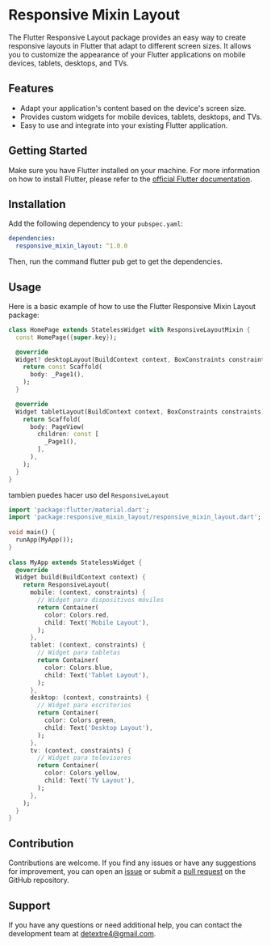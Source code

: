 # Responsive Mixin Layout

The Flutter Responsive Layout package provides an easy way to create responsive layouts in Flutter that adapt to different screen sizes. It allows you to customize the appearance of your Flutter applications on mobile devices, tablets, desktops, and TVs. 
 
## Features

- Adapt your application's content based on the device's screen size. 
- Provides custom widgets for mobile devices, tablets, desktops, and TVs. 
- Easy to use and integrate into your existing Flutter application. 
 
## Getting Started

Make sure you have Flutter installed on your machine. For more information on how to install Flutter, please refer to the [official Flutter documentation](https://flutter.dev/docs/get-started/install).

## Installation 

Add the following dependency to your `pubspec.yaml`:

```yaml
dependencies: 
  responsive_mixin_layout: ^1.0.0
```

Then, run the command  flutter pub get  to get the dependencies. 
 
## Usage 
Here is a basic example of how to use the Flutter Responsive Mixin Layout package:

```dart
class HomePage extends StatelessWidget with ResponsiveLayoutMixin {
  const HomePage({super.key});

  @override
  Widget? desktopLayout(BuildContext context, BoxConstraints constraints) {
    return const Scaffold(
      body: _Page1(),
    );
  }

  @override
  Widget tabletLayout(BuildContext context, BoxConstraints constraints) {
    return Scaffold(
      body: PageView(
        children: const [
          _Page1(),
        ],
      ),
    );
  }
}
```

tambien puedes hacer uso del `ResponsiveLayout`

```dart
import 'package:flutter/material.dart'; 
import 'package:responsive_mixin_layout/responsive_mixin_layout.dart'; 
 
void main() { 
  runApp(MyApp()); 
} 
 
class MyApp extends StatelessWidget { 
  @override 
  Widget build(BuildContext context) { 
    return ResponsiveLayout( 
      mobile: (context, constraints) { 
        // Widget para dispositivos móviles 
        return Container( 
          color: Colors.red, 
          child: Text('Mobile Layout'), 
        ); 
      }, 
      tablet: (context, constraints) { 
        // Widget para tabletas 
        return Container( 
          color: Colors.blue, 
          child: Text('Tablet Layout'), 
        ); 
      }, 
      desktop: (context, constraints) { 
        // Widget para escritorios 
        return Container( 
          color: Colors.green, 
          child: Text('Desktop Layout'), 
        ); 
      }, 
      tv: (context, constraints) { 
        // Widget para televisores 
        return Container( 
          color: Colors.yellow, 
          child: Text('TV Layout'), 
        ); 
      }, 
    ); 
  } 
}
```

## Contribution

Contributions are welcome. If you find any issues or have any suggestions for improvement, you can open an [issue](https://github.com/your_username/your_package/issues) or submit a [pull request](https://github.com/your_username/your_package/pulls) on the GitHub repository. 
 
## Support

If you have any questions or need additional help, you can contact the development team at [detextre4@gmail.com](mailto:detextre4@gmail.com).